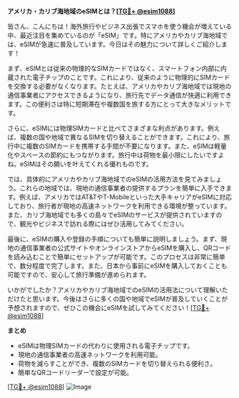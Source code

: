 **アメリカ・カリブ海地域のeSIMとは？[[TG💪+ @esim1088](https://t.me/s/esim1088)]**

皆さん、こんにちは！海外旅行やビジネス出張でスマホを使う機会が増えている中、最近注目を集めているのが「eSIM」です。特にアメリカやカリブ海地域では、eSIMが急速に普及しています。今日はその魅力について詳しくご紹介します！

まず、eSIMとは従来の物理的なSIMカードではなく、スマートフォン内部に内蔵された電子チップのことです。これにより、従来のように物理的にSIMカードを交換する必要がなくなります。たとえば、アメリカやカリブ海地域では現地の通信事業者にアクセスできるようになり、旅行先でデータ通信が快適に利用できます。この便利さは特に短期滞在や複数国を旅する方にとって大きなメリットです。

さらに、eSIMには物理SIMカードと比べてさまざまな利点があります。例えば、複数の国や地域で異なるSIMを切り替えることができます。これにより、旅行中に複数のSIMカードを携帯する手間が不要になります。また、eSIMは軽量化やスペースの節約にもつながります。旅行中は荷物を最小限にしたいですよね。eSIMはその願いを叶えてくれる優れものです。

では、具体的にアメリカやカリブ海地域でのeSIMの活用方法を見てみましょう。これらの地域では、現地の通信事業者の提供するプランを簡単に入手できます。例えば、アメリカではAT&TやT-Mobileといった大手キャリアがeSIMに対応しており、旅行者が現地の高速ネットワークを利用できる環境が整っています。また、カリブ海地域でも多くの島々でeSIMのサービスが提供されていますので、観光やビジネスで訪れる際にはぜひ活用してみてください。

最後に、eSIMの購入や登録の手順についても簡単に説明しましょう。まず、現地の通信事業者の公式サイトやオンラインストアからeSIMを購入し、QRコードを読み込むことで簡単にセットアップが可能です。このプロセスは非常に簡単で、数分程度で完了します。また、日本から事前にeSIMを購入しておくことも可能ですので、安心して旅行準備が進められます。

いかがでしたか？アメリカやカリブ海地域でのeSIMの活用法について理解いただけたと思います。今後はさらに多くの国や地域でeSIMが普及していくことが予想されますので、ぜひこの機会にeSIMを試してみてください！[[TG💪+ @esim1088](https://t.me/s/esim1088)]

**まとめ**
- eSIMは物理SIMカードの代わりに使用される電子チップです。
- 現地の通信事業者の高速ネットワークを利用可能。
- 荷物を減らすことができ、複数のSIMカードを切り替えられる便利さ。
- 簡単なQRコードリーダーで設定が可能。

[[TG💪+ @esim1088](https://t.me/s/esim1088)] ![Image](https://i.postimg.cc/Y0z9fWf4/image.png)